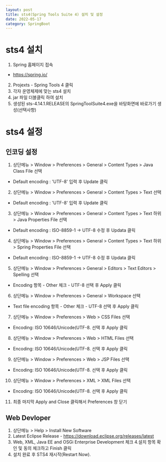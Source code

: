 ```yaml
---
layout: post
title: sts4(Spring Tools Suite 4) 설치 및 설정
date: 2022-05-17
category: SpringBoot
---
```

# sts4 설치
1. Spring 홈페이지 접속
 - https://spring.io/
2. Projexts - Spring Tools 4 클릭
3. 각자 운영체제에 맞는 sts4 설치
4. jar 파일 더블클릭 하여 설치
5. 생성된 sts-4.14.1.RELEASE의 SpringToolSuite4.exe을 바탕화면에 바로가기 생성(선택사항)

# sts4 설정
## 인코딩 설정
 1. 상단메뉴 > Window > Preferences > General > Content Types > Java Class File 선택                
  - Default encoding : 'UTF-8' 입력 후 Update 클릭                   
 2. 상단메뉴 > Window > Preferences > General > Content Types > Text 선택          
  - Default encoding : 'UTF-8' 입력 후 Update 클릭                
 3. 상단메뉴 > Window > Preferences > General > Content Types > Text 하위 > Java Properties File 선택                    
  - Default encoding : ISO-8859-1 → UTF-8 수정 후 Updata 클릭               
 4. 상단메뉴 > Window > Preferences > General > Content Types > Text 하위 > Spring Properties File 선택             
  - Default encoding : ISO-8859-1 → UTF-8 수정 후 Updata 클릭           
 5. 상단메뉴 > Window > Preferences > General > Editors > Text Editors > Spelling 선택
  - Encoding 항목 - Other 체크 - UTF-8 선택 후 Apply 클릭
 6. 상단메뉴 > Window > Preferences > General > Workspace 선택
  - Text file encoding 항목 - Other 체크 - UTF-8 선택 후 Apply 클릭
 7. 상단메뉴 > Window > Preferences > Web > CSS Files 선택
  - Encoding: ISO 10646/Unicode(UTF-8. 선택 후 Apply 클릭
 8. 상단메뉴 > Window > Preferences > Web > HTML Files 선택
  - Encoding: ISO 10646/Unicode(UTF-8. 선택 후 Apply 클릭
 9. 상단메뉴 > Window > Preferences > Web > JSP Files 선택
  - Encoding: ISO 10646/Unicode(UTF-8. 선택 후 Apply 클릭
 10. 상단메뉴 > Window > Preferences > XML > XML Files 선택
  - Encoding: ISO 10646/Unicode(UTF-8. 선택 후 Apply 클릭
 11. 최종 마지막 Apply and Close 클릭해서 Preferences 창 닫기
 
## Web Devloper
 1. 상단메뉴 > Help > Install New Software
 2. Latest Eclipse Release - https://download.eclipse.org/releases/latest
 3. Web, XML, Java EE and OSGi Enterprise Development 체크
 4.설치 항목 확인 및 동의 체크하고 Finish 클릭
 5. 설치 완료 후 STS4 재시작(Restart Now).